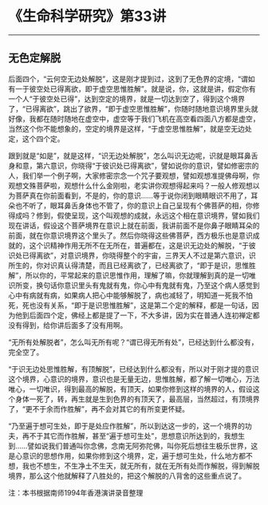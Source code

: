 # 《生命科学研究》第33讲

------

## 无色定解脱

后面四个，“云何空无边处解脱”，这是刚才提到过，这到了无色界的定境，“谓如有一于彼空处已得离欲，即于虚空思惟胜解”。就是说，你，这就是讲，假定你有一个人“于彼空处已得”，达到空定的境界，就是一切达到空了，得到这个境界了，“已得离欲”，跳出了欲界，“即于虚空思惟胜解”，你随时随地意识境界里头就好像，我都在随时随地在虚空中，虚空等于我们飞机在高空看四面八方都是虚空，当然这个你不能想象的，空定的境界是这样，“于虚空思惟胜解”，就是空无边处定，这个四个定。

跟到就是“如是”，就是这样，“识无边处解脱”，怎么叫识无边呢，识就是眼耳鼻舌身和意，第六意识，你晓得“于彼识处已得离欲”，譬如说你的意识，譬如修密宗的人，我们举一个例子啊，大家修密宗念一个咒子要观想，譬如观想准提佛母啊，你观想文殊菩萨啦，观想什么什么金刚啦，老实讲你观想得起来吗？一般人修观想以为菩萨真在你前面看到，不是的，你的意识……等于说你闭到眼睛眼识不用了，耳朵也不听了，眼耳鼻舌身体也不管了，你的意识上自己呈现有个佛菩萨的相，你修得成吗？修到，假使呈现，这个叫观想的成就，永远这个相在意识境界，譬如我们现在讲话，假设这个菩萨境界在意识上就在前面，我讲前面不是你鼻子眼睛耳朵的前面，就在你意识境界这个里头了。然后你晓得这些佛菩萨，西方极乐也是意识成就的，这个识精神作用无所不在无所在，普遍都在，这是识无边处的解脱，“于彼识处已得离欲”，对意识境界，你晓得整个的宇宙，三界天人不过是第六意识，识所生的，你对识真认得清楚，而且已经离欲了，已经离欲了，“即于是识，思惟胜解”，所以你的，平常起来的意识思惟作用，理解了嘛，你就理解到真的是一切唯识所变，换句话你意识里头有鬼就有鬼，你心中有鬼就有鬼，乃至这个病人感觉到心中有病就有病，如果病人把心中能够解脱了，病也减轻了，明知道一死我不怕死，死也没有关系，“即于是识思惟胜解”，这是第二个定的解释，都是一句话，因为他到后面四个定，佛经上都是提了一下，不大多讲，因为实在普通人连初禅定都没有得到，给你讲后面多了没有用啊。

“无所有处解脱者”，怎么叫无所有呢？“谓已得无所有处”，已经达到什么都没有，完全空了。

“于识无边处思惟胜解，有顶解脱”，已经达到什么都没有，所以对于刚才提的意识这个境界，心意识的境界，意识也是无量无边，思惟胜解，都了解一切唯心，万法唯心，一切唯识，得到最高的解脱，有顶天，如果你修到这样的境界的人，假设这个身体一死了，转，再生就是生到色界的有顶天了，最高层，当然超过，有顶境界了，“更不于余而作胜解”，再不会对其它的有所变更怀疑。

“乃至遍于想可生处，即于是处应作胜解”，所以到达这一步的，这一个境界的功夫，再不于其它而作胜解，甚至“遍于想可生处”，思想意识所达到的，我想生到……譬如说我们普通叫你念佛，念南无阿弥陀佛，叫你死后想往生极乐世界，这是心意识的思想作用，如果你修到这个境界，定，遍于想可生处，什么地方都不想，我也不想生，不生净土不生天，就无所有，就在无所有处而作解脱，得到解脱境界，那么这个他就解释了八胜处的，把这个解脱的八背舍的这些重点说了。

注：本书根据南师1994年香港演讲录音整理

